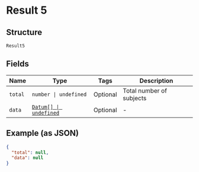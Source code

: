 
# Result 5

## Structure

`Result5`

## Fields

| Name | Type | Tags | Description |
|  --- | --- | --- | --- |
| `total` | `number \| undefined` | Optional | Total number of subjects |
| `data` | [`Datum[] \| undefined`](../../doc/models/datum.md) | Optional | - |

## Example (as JSON)

```json
{
  "total": null,
  "data": null
}
```

